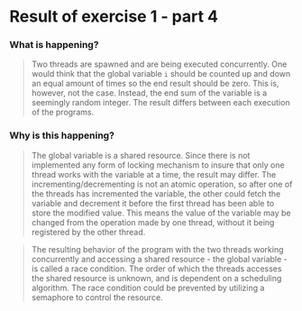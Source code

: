 # Result of exercise 1 - part 4

### What is happening?

> Two threads are spawned and are being executed concurrently. One would think that
the global variable `i` should be counted up and down an equal amount of times so the end result should be zero. This is, however, not the case. Instead, the end sum of the variable is a seemingly random integer. The result differs between each execution of the programs.

### Why is this happening?

> The global variable is a shared resource. Since there is not implemented any form of locking
mechanism to insure that only one thread works with the variable at a time, the result may differ.
The incrementing/decrementing is not an atomic operation, so after one of the threads has incremented the variable, the other could fetch the variable and decrement it before the first thread has been able to store the modified value. This means the value of the variable may be changed from the operation made by one thread, without it being registered by the other thread.

> The resulting behavior of the program with the two threads working concurrently and accessing a shared resource - the global variable - is called a race condition. The order of which the threads accesses the shared resource is unknown, and is dependent on a scheduling algorithm. The race condition could be prevented by utilizing a semaphore to control the resource.

